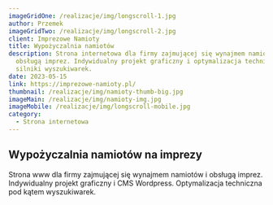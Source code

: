 ```yaml
---
imageGridOne: /realizacje/img/longscroll-1.jpg
author: Przemek
imageGridTwo: /realizacje/img/longscroll-2.jpg
client: Imprezowe Namioty
title: Wypożyczalnia namiotów
description: Strona internetowa dla firmy zajmującej się wynajmem namiotów i
  obsługą imprez. Indywidualny projekt graficzny i optymalizacja techniczna pod
  silniki wyszukiwarek.
date: 2023-05-15
link: https://imprezowe-namioty.pl/
thumbnail: /realizacje/img/namioty-thumb-big.jpg
imageMain: /realizacje/img/namioty-img.jpg
imageMobile: /realizacje/img/longscroll-mobile.jpg
category:
  - Strona internetowa
---
```

## Wypożyczalnia namiotów na imprezy

Strona www dla firmy zajmującej się wynajmem namiotów i obsługą imprez. Indywidualny projekt graficzny i CMS Wordpress. Optymalizacja techniczna pod kątem wyszukiwarek.